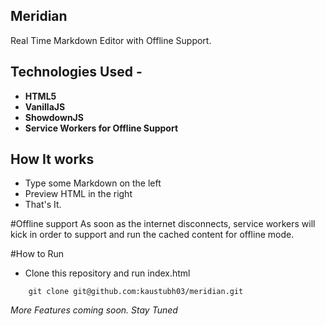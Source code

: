 

## Meridian
Real Time Markdown Editor with Offline Support.

## Technologies Used - 
- **HTML5**
- **VanillaJS**
- **ShowdownJS**
- **Service Workers for Offline Support**

## How It works
- Type some Markdown on the left
- Preview HTML in the right
- That's It.

#Offline support
As soon as the internet disconnects, service workers will kick in order to support and run the cached content for offline mode.

#How to Run
- Clone this repository and run index.html
```
    git clone git@github.com:kaustubh03/meridian.git
```

*More Features coming soon. Stay Tuned*
